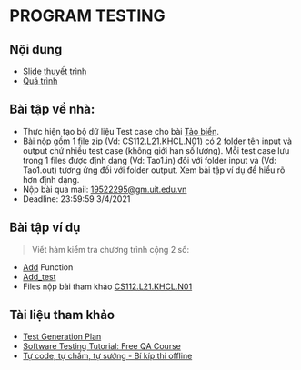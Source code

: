 # PROGRAM TESTING

## Nội dung
  - [Slide thuyết trình](https://github.com/LongPML/CS112.L21.KHCL/blob/main/Project_Unit_Test/Program_Testing.pdf)
  - [Quá trình](https://github.com/LongPML/CS112.L21.KHCL/blob/main/Project_Unit_Test/Process.txt)
## Bài tập về nhà: 
- Thực hiện tạo bộ dữ liệu Test case cho bài [Tảo biển](https://github.com/LongPML/CS112.L21.KHCL/blob/main/Project_Unit_Test/Tao_Bien.png). 
- Bài nộp gồm 1 file zip (Vd: CS112.L21.KHCL.N01) có 2 folder tên input và output chứ nhiều test case (không giới hạn số lượng). Mỗi test case lưu trong 1 files được định dạng (Vd: Tao1.in) đối với folder input và (Vd: Tao1.out) tương ứng đối với folder output. Xem bài tập ví dụ để hiểu rõ hơn định dạng.
- Nộp bài qua mail: 19522295@gm.uit.edu.vn 
- Deadline: 23:59:59 3/4/2021

## Bài tập ví dụ
> Viết hàm kiểm tra chương trình cộng 2 số:
  - [Add](https://github.com/LongPML/CS112.L21.KHCL/blob/main/Project_Unit_Test/Add.py) Function
  - [Add_test](https://github.com/LongPML/CS112.L21.KHCL/blob/main/Project_Unit_Test/Add_test.py)
  - Files nộp bài tham khảo [CS112.L21.KHCL.N01](https://github.com/LongPML/CS112.L21.KHCL/raw/main/Project_Unit_Test/CS112.L21.KHCL.N01.rar)
  
## Tài liệu tham khảo
  - [Test Generation Plan](https://www.codechef.com/wiki/test-generation-plan)
  - [Software Testing Tutorial: Free QA Course](https://www.guru99.com/software-testing.html?fbclid=IwAR1NCk71s6d34anY_8VMiw9WaC67aOdtGQCHwbhPmXvcklEqRyo_aqJseRw)
  - [Tự code, tự chấm, tự sướng - Bí kíp thi offline](https://vnoi.info/wiki/algo/skill/viet-trinh-cham.md?fbclid=IwAR3DrHDvihmdzDAX5upkvDNIEiPefPG8tRM9H4WTgM9etJpr1uYtekbsPNo)
